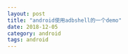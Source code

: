 ```yaml
---
layout: post
title: "android使用adbshell的一个demo"
date: 2018-12-05
category: android
tags: android
---
```

